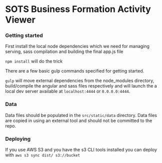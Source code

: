 # SOTS Business Formation Activity Viewer

### Getting started

First install the local node dependencies which we need for managing serving, sass compilation
and building the final app.js file

```npm install``` will do the trick

There are a few basic gulp commands specified for getting started.

```gulp``` will move external dependencies from the node_modules
directory, build/compile the angular and sass files respectively and
will launch the a local dev server available at ```localhost:4444``` 
or ```0.0.0.0:4444```.


### Data

Data files should be populated in the `src/static/data` directory. Data
files are copied in using an external tool and should not be committed
to the repo.

### Deploying

If you use AWS S3 and you have the s3 CLI tools installed you can deploy
with `aws s3 sync dist/ s3://bucket`
